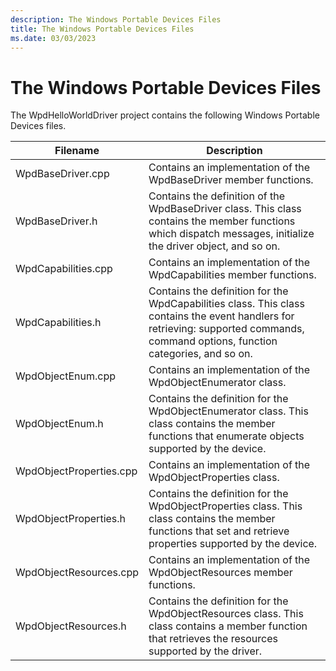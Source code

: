 ```yaml
---
description: The Windows Portable Devices Files
title: The Windows Portable Devices Files
ms.date: 03/03/2023
---
```


# The Windows Portable Devices Files


The WpdHelloWorldDriver project contains the following Windows Portable Devices files.

| Filename                | Description                                                                                                                                                                        |
|-------------------------|------------------------------------------------------------------------------------------------------------------------------------------------------------------------------------|
| WpdBaseDriver.cpp       | Contains an implementation of the WpdBaseDriver member functions.                                                                                                                  |
| WpdBaseDriver.h         | Contains the definition of the WpdBaseDriver class. This class contains the member functions which dispatch messages, initialize the driver object, and so on.                     |
| WpdCapabilities.cpp     | Contains an implementation of the WpdCapabilities member functions.                                                                                                                |
| WpdCapabilities.h       | Contains the definition for the WpdCapabilities class. This class contains the event handlers for retrieving: supported commands, command options, function categories, and so on. |
| WpdObjectEnum.cpp       | Contains an implementation of the WpdObjectEnumerator class.                                                                                                                       |
| WpdObjectEnum.h         | Contains the definition for the WpdObjectEnumerator class. This class contains the member functions that enumerate objects supported by the device.                                |
| WpdObjectProperties.cpp | Contains an implementation of the WpdObjectProperties class.                                                                                                                       |
| WpdObjectProperties.h   | Contains the definition for the WpdObjectProperties class. This class contains the member functions that set and retrieve properties supported by the device.                      |
| WpdObjectResources.cpp  | Contains an implementation of the WpdObjectResources member functions.                                                                                                             |
| WpdObjectResources.h    | Contains the definition for the WpdObjectResources class. This class contains a member function that retrieves the resources supported by the driver.                              |

 

 

 




